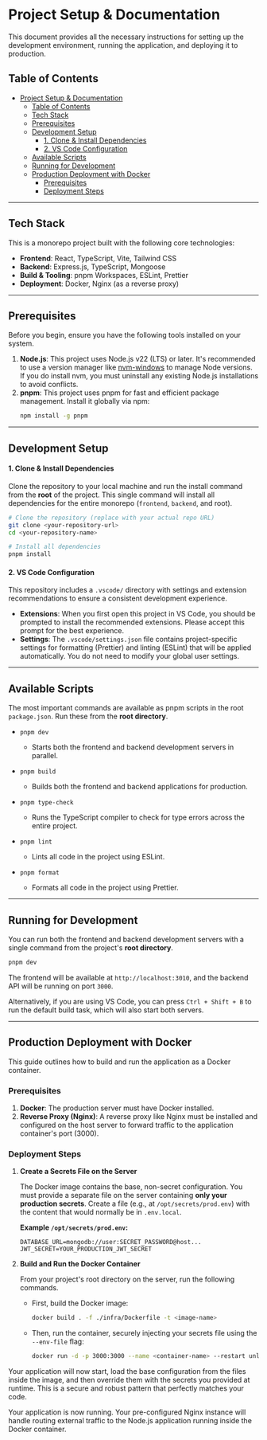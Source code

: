 # Project Setup & Documentation

This document provides all the necessary instructions for setting up the development environment, running the application, and deploying it to production.

## Table of Contents

- [Project Setup \& Documentation](#project-setup--documentation)
  - [Table of Contents](#table-of-contents)
  - [Tech Stack](#tech-stack)
  - [Prerequisites](#prerequisites)
  - [Development Setup](#development-setup)
      - [1. Clone \& Install Dependencies](#1-clone--install-dependencies)
      - [2. VS Code Configuration](#2-vs-code-configuration)
  - [Available Scripts](#available-scripts)
  - [Running for Development](#running-for-development)
  - [Production Deployment with Docker](#production-deployment-with-docker)
    - [Prerequisites](#prerequisites-1)
    - [Deployment Steps](#deployment-steps)

---

## Tech Stack

This is a monorepo project built with the following core technologies:

- **Frontend**: React, TypeScript, Vite, Tailwind CSS
- **Backend**: Express.js, TypeScript, Mongoose
- **Build & Tooling**: pnpm Workspaces, ESLint, Prettier
- **Deployment**: Docker, Nginx (as a reverse proxy)

---

## Prerequisites

Before you begin, ensure you have the following tools installed on your system.

1.  **Node.js**: This project uses Node.js v22 (LTS) or later. It's recommended to use a version manager like [nvm-windows](https://github.com/coreybutler/nvm-windows) to manage Node versions. If you do install nvm, you must uninstall any existing Node.js installations to avoid conflicts.
2.  **pnpm**: This project uses pnpm for fast and efficient package management. Install it globally via npm:
    ```bash
    npm install -g pnpm
    ```

---

## Development Setup

#### 1. Clone & Install Dependencies

Clone the repository to your local machine and run the install command from the **root** of the project. This single command will install all dependencies for the entire monorepo (`frontend`, `backend`, and root).

```bash
# Clone the repository (replace with your actual repo URL)
git clone <your-repository-url>
cd <your-repository-name>

# Install all dependencies
pnpm install
```

#### 2. VS Code Configuration

This repository includes a `.vscode/` directory with settings and extension recommendations to ensure a consistent development experience.

- **Extensions**: When you first open this project in VS Code, you should be prompted to install the recommended extensions. Please accept this prompt for the best experience.
- **Settings**: The `.vscode/settings.json` file contains project-specific settings for formatting (Prettier) and linting (ESLint) that will be applied automatically. You do not need to modify your global user settings.

---

## Available Scripts

The most important commands are available as pnpm scripts in the root `package.json`. Run these from the **root directory**.

- `pnpm dev`
  - Starts both the frontend and backend development servers in parallel.

- `pnpm build`
  - Builds both the frontend and backend applications for production.

- `pnpm type-check`
  - Runs the TypeScript compiler to check for type errors across the entire project.

- `pnpm lint`
  - Lints all code in the project using ESLint.

- `pnpm format`
  - Formats all code in the project using Prettier.

---

## Running for Development

You can run both the frontend and backend development servers with a single command from the project's **root directory**.

```bash
pnpm dev
```

The frontend will be available at `http://localhost:3010`, and the backend API will be running on port `3000`.

Alternatively, if you are using VS Code, you can press `Ctrl + Shift + B` to run the default build task, which will also start both servers.

---

## Production Deployment with Docker

This guide outlines how to build and run the application as a Docker container.

### Prerequisites

1.  **Docker**: The production server must have Docker installed.
2.  **Reverse Proxy (Nginx)**: A reverse proxy like Nginx must be installed and configured on the host server to forward traffic to the application container's port (3000).

### Deployment Steps

1.  **Create a Secrets File on the Server**

    The Docker image contains the base, non-secret configuration. You must provide a separate file on the server containing **only your production secrets**. Create a file (e.g., at `/opt/secrets/prod.env`) with the content that would normally be in `.env.local`.

    **Example `/opt/secrets/prod.env`:**

    ```
    DATABASE_URL=mongodb://user:SECRET_PASSWORD@host...
    JWT_SECRET=YOUR_PRODUCTION_JWT_SECRET
    ```

2.  **Build and Run the Docker Container**

    From your project's root directory on the server, run the following commands.

      * First, build the Docker image:

        ```bash
        docker build . -f ./infra/Dockerfile -t <image-name>
        ```

      * Then, run the container, securely injecting your secrets file using the `--env-file` flag:

        ```bash
        docker run -d -p 3000:3000 --name <container-name> --restart unless-stopped --env-file /opt/secrets/prod.env <image-name>
        ```

Your application will now start, load the base configuration from the files inside the image, and then override them with the secrets you provided at runtime. This is a secure and robust pattern that perfectly matches your code.

Your application is now running. Your pre-configured Nginx instance will handle routing external traffic to the Node.js application running inside the Docker container.